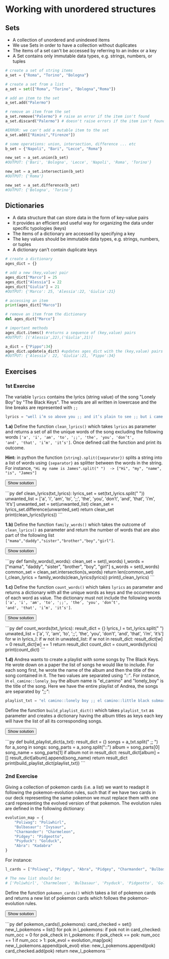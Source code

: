 # Working with unordered structures

## Sets

* A collection of unordered and unindexed items
* We use Sets in order to have a collection without duplicates
* The items of a set can't be accessed by referring to an index or a key
* A Set contains only immutable data types, e.g. strings, numbers, or tuples

```py
# create a set of string items
a_set = {"Roma", "Torino", "Bologna"}

# create a set from a list
a_set = set(["Roma", "Torino", "Bologna","Roma"])

# add an item to the set
a_set.add("Palermo")

# remove an item from the set
a_set.remove("Palermo") # raise an error if the item isn't found
a_set.discard("Palermo") # doesn't raise errors if the item isn't found

#ERROR: we can't add a mutable item to the set
a_set.add(["Rimini","Firenze"])

# some operations: union, intersection, difference ... etc
b_set = {"Napoli", "Bari", "Lecce", "Roma"}

new_set = a_set.union(b_set)
#OUTPUT: {'Bari', 'Bologna', 'Lecce', 'Napoli', 'Roma', 'Torino'}

new_set = a_set.intersection(b_set)
#OUTPUT: {'Roma'}

new_set = a_set.difference(b_set)
#OUTPUT: {'Bologna', 'Torino'}
```

## Dictionaries

* A data structure that can store data in the form of key-value pairs
* It provides an efficient and useful way for organizing the data under specific typologies (keys)
* The items of a dictionary are accessed by specifying a key
* The key values should be immutable data types, e.g. strings, numbers, or tuples
* A dictionary can't contain duplicate keys

```py
# create a dictionary
ages_dict = {}

# add a new (key,value) pair
ages_dict["Marco"] = 25
ages_dict["Alessia"] = 22
ages_dict["Giulia"] = 21
#OUTPUT: {'Marco': 25, 'Alessia':22, 'Giulia':21}

# accessing an item
print(ages_dict["Marco"])

# remove an item from the dictionary
del ages_dict["Marco"]

# important methods
ages_dict.items() #returns a sequence of (key,value) pairs
#OUTPUT: [('Alessia',22),('Giulia',21)]

a_dict = {"Pippo":34}
ages_dict.update(a_dict) #updates ages_dict with the (key,value) pairs of a_dict
#OUTPUT: {'Alessia': 22, 'Giulia':21, 'Pippo':34}
```

## Exercises

### 1st Exercise
The variable <code class="py">lyrics</code> contains the lyrics (string value) of the song "Lonely Boy" by "The Black Keys". The words are all written in lowercase and the line breaks are represented with <code class="py">;;</code>   

```py
lyrics = "well i’m so above you ;; and it’s plain to see ;; but i came to love you anyway ;; so you pulled my heart out ;; and i don’t mind bleeding ;; any old time you keep me waiting ;; waiting, waiting ;; oh, oh-oh i got a love that keeps me waiting ;; oh, oh-oh i got a love that keeps me waiting ;; i’m a lonely boy ;; i’m a lonely boy ;; oh, oh-oh i got a love that keeps me waiting ;; well your mama kept you but your daddy left you ;; and i should’ve done you just the same ;; but i came to love you ;; am i born to bleed? ;; any old time you keep me waiting ;; waiting, waiting ;; oh, oh-oh i got a love that keeps me waiting ;; oh, oh-oh i got a love that keeps me waiting ;; i’m a lonely boy ;; i’m a lonely boy ;; oh, oh-oh i got a love that keeps me waiting ;; hey! ;; oh, oh-oh i got a love that keeps me waiting ;; oh, oh-oh i got a love that keeps me waiting ;; i’m a lonely boy ;; i’m a lonely boy ;; oh, oh-oh i got a love that keeps me waiting"
```

**1.a)** Define the function `clean_lyrics()` which takes `lyrics` as parameter and returns a set of all the unique words of the song excluding the following words <code class="py">['a', 'i', 'am', 'to', ';;', 'the', 'you', 'don’t', 'and', 'that', 'i’m', 'it’s']</code>. Once defined call the function and print its outcome.  

**Hint:** in python the function `{string}.split({separator})` splits a string into a list of words using `{separator}` as splitter between the words in the string. For instance, `"Hi my name is James".split(" ")  -> ["Hi", "my", "name", "is", "James"]`

<button class="toggle-solution btn btn-light" onclick="toggle_click(this,'sol_4_1a')">Show solution</button>
<div class="solution-code" id="sol_4_1a">
```py
def clean_lyrics(txt_lyrics):
    lyrics_set = set(txt_lyrics.split(" "))
    unwanted_list = ['a', 'i', 'am', 'to', ';;', 'the', 'you', 'don’t', 'and', 'that', 'i’m', 'it’s']
    unwanted_set = set(unwanted_list)
    clean_set = lyrics_set.difference(unwanted_set)
    return clean_set
print(clean_lyrics(lyrics))
```
</div>

**1.b)** Define the function `family_words()` which takes the outcome of `clean_lyrics()` as parameter and return the number of words that are also part of the following list `["mama","daddy","sister","brother","boy","girl"]`.

<button class="toggle-solution btn btn-light" onclick="toggle_click(this,'sol_4_1b')">Show solution</button>
<div class="solution-code" id="sol_4_1b">
```py
def family_words(l_words):
    clean_set = set(l_words)
    l_words = ["mama", "daddy", "sister", "brother", "boy", "girl"]
    s_words = set(l_words)
    common_set = clean_set.intersection(s_words)
    return len(common_set)
l_clean_lyrics = family_words(clean_lyrics(lyrics))
print(l_clean_lyrics)
```
</div>

**1.c)** Define the function <code class="py">count_words()</code> which takes <code class="py">lyrics</code> as parameter and returns a dictionary with all the unique words as keys and the occurrences of each word as value. The dictionary must not include the following words <code class="py">['a', 'i', 'am', 'to', ';;', 'the', 'you', 'don’t', 'and', 'that', 'i’m', 'it’s']</code>.

<button class="toggle-solution btn btn-light" onclick="toggle_click(this,'sol_4_1c')">Show solution</button>
<div class="solution-code" id="sol_4_1c">
```py
def count_words(txt_lyrics):
    result_dict = {}
    lyrics_l = txt_lyrics.split(" ")
    unwated_list = ['a', 'i', 'am', 'to', ';;', 'the', 'you', 'don’t', 'and', 'that', 'i’m', 'it’s']
    for w in lyrics_l:
        if w not in unwated_list:
            if w not in result_dict:
                result_dict[w] = 0
            result_dict[w] += 1
    return result_dict
count_dict = count_words(lyrics)
print(count_dict)
```
</div>

**1.d)** Andrea wants to create a playlist with some songs by The Black Keys. He wrote down on a paper the list of songs he would like to include. For each song first, he wrote the name of the album and then the title of the song contained in it. The two values are separated using *"::"*. For instance, in <code class="py">el_camino::lonely_boy</code> the album name is "el_camino" and "lonely_boy" is the title of the song. Here we have the entire playlist of Andrea, the songs are separated by *";;"*:

```py
playlist_txt = "el camino::lonely boy ;; el camino::little black submarine ;; el camino::gold on the ceiling ;; turn blue::fever ;; turn blue::gotta get away ;; brothers::howlin for you ;; brothers::tighten up ;; turn blue::it is up to you now"
```

Define the function <code class="py">build_playlist_dict()</code> which takes <code class="py">playlist_txt</code> as parameter and creates a dictionary having the album titles as keys each key will have the list of all its corresponding songs.

<button class="toggle-solution btn btn-light" onclick="toggle_click(this,'sol_4_1d')">Show solution</button>
<div class="solution-code" id="sol_4_1d">
```py
def build_playlist_dict(a_txt):
    result_dict = {}
    songs = a_txt.split(" ;; ")
    for a_song in songs:
        song_parts = a_song.split("::")
        album = song_parts[0]
        song_name = song_parts[1]
        if album not in result_dict:
            result_dict[album] = []
        result_dict[album].append(song_name)
    return result_dict
print(build_playlist_dict(playlist_txt))
```
</div>

### 2nd Exercise
Giving a collection of pokemon cards (i.e. a list) we want to readapt it following the pokemon-evolution rules, such that if we have two cards in our deck representing the same pokemon we must replace them with one card representing the evolved version of that pokemon. The evolution rules are defined in the following dictionary:

```py
evolution_map = {
    "Poliwag": "Poliwhirl",
    "Bulbasaur": "Ivysaur",
    "Charmander": "Charmeleon",
    "Pidgey": "Pidgeotto",
    "Psyduck": "Golduck",
    "Abra": "Kadabra"
}
```

For instance:
```py
l_cards = ["Poliwag", "Pidgey", "Abra", "Pidgey", "Charmander", "Bulbasaur", "Charmander", "Psyduck", "Poliwag","Goldeen"]

# The new list should be:
# ['Poliwhirl', 'Charmeleon', 'Bulbasaur', 'Psyduck', 'Pidgeotto', 'Goldeen', 'Abra']
```

Define the function <code class="py">pokemon_cards()</code> which takes a list of pokemon cards and returns a new list of pokemon cards which follows the pokemon-evolution rules.

<button class="toggle-solution btn btn-light" onclick="toggle_click(this,'sol_5_1')">Show solution</button>
<div class="solution-code" id="sol_5_1">
```py
def pokemon_cards(l_pokemons):
    card_checked = set()
    new_l_pokemons = list()
    for pok in l_pokemons:
        if pok not in card_checked:
            num_occ = 0
            for pok_check in l_pokemons:
                if pok_check == pok:
                    num_occ += 1
            if num_occ > 1:
                pok_evol = evolution_map[pok]
                new_l_pokemons.append(pok_evol)
            else:
                new_l_pokemons.append(pok)
            card_checked.add(pok)
    return new_l_pokemons
```
</div>